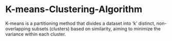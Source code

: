 # K-means-Clustering-Algorithm
K-means is a partitioning method that divides a dataset into ‘k’ distinct, non-overlapping subsets (clusters) based on similarity, aiming to minimize the variance within each cluster.

